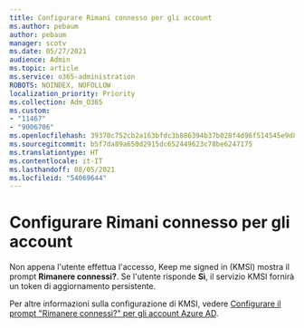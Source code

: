 ```yaml
---
title: Configurare Rimani connesso per gli account
ms.author: pebaum
author: pebaum
manager: scotv
ms.date: 05/27/2021
audience: Admin
ms.topic: article
ms.service: o365-administration
ROBOTS: NOINDEX, NOFOLLOW
localization_priority: Priority
ms.collection: Adm_O365
ms.custom:
- "11467"
- "9006706"
ms.openlocfilehash: 39370c752cb2a163bfdc3b886394b37b028f4d96f514545e9d8c4fa292b10ad8
ms.sourcegitcommit: b5f7da89a650d2915dc652449623c78be6247175
ms.translationtype: HT
ms.contentlocale: it-IT
ms.lasthandoff: 08/05/2021
ms.locfileid: "54069644"
---
```

# <a name="configure-stay-signed-in-for-accounts"></a>Configurare Rimani connesso per gli account

Non appena l'utente effettua l'accesso, Keep me signed in (KMSI) mostra il prompt **Rimanere connessi?**. Se l'utente risponde **Sì**, il servizio KMSI fornirà un token di aggiornamento persistente. 

Per altre informazioni sulla configurazione di KMSI, vedere [Configurare il prompt "Rimanere connessi?" per gli account Azure AD](/azure/active-directory/fundamentals/keep-me-signed-in).